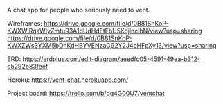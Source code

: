 A chat app for people who seriously need to vent.

Wireframes:
https://drive.google.com/file/d/0B81SnKoP-KWXWlRqaWIyZmtuR3A1dUdHdEtFbU5KdjlnclhN/view?usp=sharing
https://drive.google.com/file/d/0B81SnKoP-KWXZWs3YXM5bDhKdHBYVENzaG92Y2J4cHFpXy13/view?usp=sharing

ERD:
https://erdplus.com/edit-diagram/aeedfc05-4591-49ea-b312-c5292e83feef

Heroku:
https://vent-chat.herokuapp.com/

Project board:
https://trello.com/b/oq4G00U7/ventchat